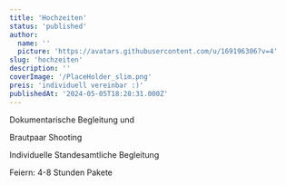 ```yaml
---
title: 'Hochzeiten'
status: 'published'
author:
  name: ''
  picture: 'https://avatars.githubusercontent.com/u/169196306?v=4'
slug: 'hochzeiten'
description: ''
coverImage: '/PlaceHolder_slim.png'
preis: 'individuell vereinbar :)'
publishedAt: '2024-05-05T18:28:31.000Z'
---
```


Dokumentarische Begleitung und

Brautpaar Shooting

Individuelle Standesamtliche Begleitung

Feiern: 4-8 Stunden Pakete

   